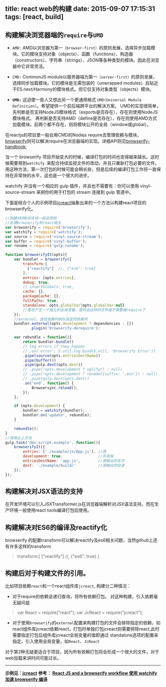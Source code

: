 title: react web的构建
date: 2015-09-07 17:15:31
tags: [react, build]
---

## 构建解决浏览器端的`require`与`UMD`
- `AMD:` AMD以浏览器为第一`（browser-first）`的原则发展，选择异步加载模块。它的模块支持对象（objects）、函数（functions）、构造器（constructors）、字符串（strings）、JSON等各种类型的模块。因此在浏览器中它非常灵活。
 
- `CMD:` CommonJS module以服务器端为第一`（server-first）`的原则发展，选择同步加载模块。它的模块是无需包装的（unwrapped modules）且贴近于ES.next/Harmony的模块格式。但它仅支持对象类型（objects）模块。

- __`UMD:`__ 这迫使一些人又想出另一个更通用格式 `UMD(Universal Module Definition)`。希望提供一个前后端跨平台的解决方案。
  UMD的实现很简单，先判断是否支持NodeJS模块格式（exports是否存在），存在则使用NodeJS模块格式。
  再判断是否支持AMD（define是否存在），存在则使用AMD方式加载模块。前两个都不存在，则将模块公开的全局（window或global）。

<!-- more -->

在reactjs的项目里一般会用CMD的Nodejs require去管理依赖与模块， [browserify](http://browserify.org/)则可以解决require在浏览器端的实现。详细API则见[browserify-handbook](https://github.com/substack/browserify-handbook);

当一个 browserify 项目开始变大的时候，编译打包的时间也变得越来越长。这时候需要用到`watchify `来配合持续监视文件的改动，并且只重新打包必要的文件。用这种方法，第一次打包的时候可能会稍长些，但是后续的编译打包工作将一直保持在非常快的水平，这也是一个很大的进步。

watchify 并没有一个相应的 gulp 插件，并且也不需要有：你可以使用 vinyl-source-stream 来把你的用于打包的 stream 连接到 gulp 管道中。

下面是结合个人的示例项目[jcreact](https://github.com/ccjoe/jcreact)抽象出来的一个方法以构建react项目的browserify化。

```javascript
//构建对UMD的支持一般会用到
//处理browserify和react相关
var browserify = require('browserify');
var watchify = require('watchify');
var source = require('vinyl-source-stream');
var buffer = require('vinyl-buffer');
var rename = require('gulp-rename');

function browserifyIt(opts){
    var bundler = browserify({
        transform:[
          ["reactify"]  //, {"es6": true}
        ],
        entries: [opts.entries],
        debug: true,
        // insertGlobals: true,
        cache: {},
        packageCache: {},
        fullPaths: true,
        standalone: opts.globalVar?opts.globalVar:null
        //是否产生一个独立的全局变量，是的话这样的文件就不需要被require了
    });
    //external，查找依赖时排队指定的依赖项
    bundler.external(opts.development ? dependencies : [])
           .plugin('browserify-derequire');

    var rebundle = function(){
        return bundler.bundle()
        // log errors if they happen
        // .on('error', $.util.log.bind($.util, 'Browserify Error'))
        .pipe(source(opts.entriesDestName))
        .pipe(buffer())
        .pipe(gulp.dest(opts.dest))
        // .pipe(!opts.development ? uglify() : null)
        // .pipe(!opts.development ? rename({suffix: '.min'}) : null)
        // .pipe(gulp.dest(opts.dest))
        .on('end', function() {
            Browsersync.reload();
        });
    };

    if (opts.development) {
        bundler = watchify(bundler);
        bundler.on('update', rebundle);
    }

    rebundle();
}
//调用以上方法
gulp.task('dev:script.example', function(){
    browserifyIt({
        entries: ['./example/js/App.js'], //源
        development: true,                //开发版
        entriesDestName: 'app.js',        //源输出的名字
        dest: './example/build/'          //源输出的目录
    });
});
```

## 构建解决对JSX语法的支持

在开发环境可以引入JSXTransformer.js在浏览器端解析对JSX语法支持，而在生产环境一般使用react tools编译打包后使用。

## 构建解决对ES6的编译及reactify化
browserify 的配置transform可以解决reactify及es6相关问题，当然github上还有许多这样的transform

>transform:[
  ["reactify"]  //, {"es6": true}
]

## 构建后对于构建文件的引用。
  比如项目依赖`react`和一个react组件库`jcreact`, 构建分二种情况：
  
  + 对于require的依赖会递归查询，将所有依赖打包。
  对这种构建，引入依赖毫无疑问是

> var React =  require("react");
  var JcReact =  require("jcreact");

  + 对于使用`browserify`的`external`配置来构建打包的文件会排除指定的依赖，如react组件库jcreact依赖react，打包时单独打包jcreact则需要排除react,此时需要指定打包后组件库jcreact全局变量的值即通过 standalone选项的配置来指定。引入使用全局变量，如`React`、`JcReact`

对于第2种无疑更适合于项目，因为所有依赖打包将会形成一个很大的文件，对于web加载来讲时间可能过长。

<hr>

__示例见：[jcreact](https://github.com/ccjoe/jcreact)__
__参考：
[React JS and a browserify workflow
](http://christianalfoni.github.io/javascript/2014/08/15/react-js-workflow.html)
[使用 watchify 加速 browserify 编译](http://www.gulpjs.com.cn/docs/recipes/fast-browserify-builds-with-watchify/)__